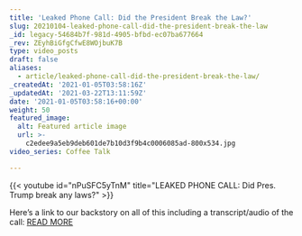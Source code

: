 ```yaml
---
title: 'Leaked Phone Call: Did the President Break the Law?'
slug: 20210104-leaked-phone-call-did-the-president-break-the-law
_id: legacy-54684b7f-981d-4905-bfbd-ec07ba677664
_rev: ZEyhBiGfgCfwE8WOjbuK7B
type: video_posts
draft: false
aliases:
  - article/leaked-phone-call-did-the-president-break-the-law/
_createdAt: '2021-01-05T03:58:16Z'
_updatedAt: '2021-03-22T13:11:59Z'
date: '2021-01-05T03:58:16+00:00'
weight: 50
featured_image:
  alt: Featured article image
  url: >-
    c2edee9a5eb9deb601de7b10d3f9b4c0006085ad-800x534.jpg
video_series: Coffee Talk

---
```

{{< youtube id="nPuSFC5yTnM" title="LEAKED PHONE CALL: Did Pres. Trump break any laws?" >}}

Here’s a link to our backstory on all of this including a transcript/audio of the call: [READ MORE](https://smarthernews.com/article/ga-trump-phone-call/)